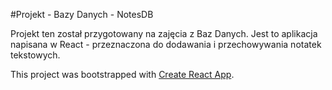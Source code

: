 #Projekt - Bazy Danych - NotesDB

Projekt ten został przygotowany na zajęcia z Baz Danych. Jest to aplikacja napisana w React - przeznaczona do dodawania i przechowywania notatek tekstowych.



This project was bootstrapped with [Create React App](https://github.com/facebook/create-react-app).
